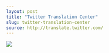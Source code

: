 ```yaml
---
layout: post
title: "Twitter Translation Center"
slug: twitter-translation-center
source: http://translate.twitter.com/
---
```


<img src="{{ site.url }}/assets/img/screenshots/twitter-translation-center.jpg">
